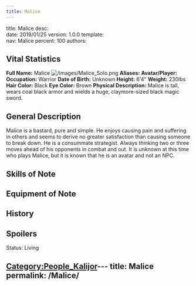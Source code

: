 ```yaml
---
title: Malice
---
```


title:		Malice
desc:		
date:		2019/01/25
version:	1.0.0
template:	
nav:		Malice
percent:	100
authors:	
## Vital Statistics

**Full Name:** Malice ![/images/Malice_Solo.png](Malice_Solo.png
"Malice_Solo.png") **Aliases:**
**Avatar/Player:**
**Occupation:** Warrior
**Date of Birth:** Unknown
**Height:** 6'4"
**Weight:** 230lbs
**Hair Color:** Black
**Eye Color:** Brown
**Physical Description:** Malice is tall, wears coal black armor and
wields a huge, claymore-sized black magic sword.

## General Description

Malice is a bastard, pure and simple. He enjoys causing pain and
suffering in others and seems to derive no greater satisfaction than
causing someone to break down. He is a consummate strategist. Always
thinking two or three moves ahead of his opponents in combat and out. It
is unknown at this time who plays Malice, but it is known that he is an
avatar and not an NPC.

## Skills of Note

## Equipment of Note

## History

## Spoilers

<spoiler text="Status">Status: Living</spoiler>

[Category:People_Kalijor](Category:People_Kalijor "wikilink")---
title: Malice
permalink: /Malice/
---

